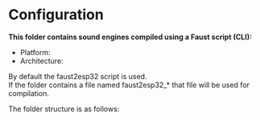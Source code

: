 # Configuration

**This folder contains sound engines compiled using a Faust script (CLI):**  
- Platform: 
- Architecture:  

By default the faust2esp32 script is used.  
If the folder contains a file named faust2esp32_* that file will be used for compilation.

The folder structure is as follows:



